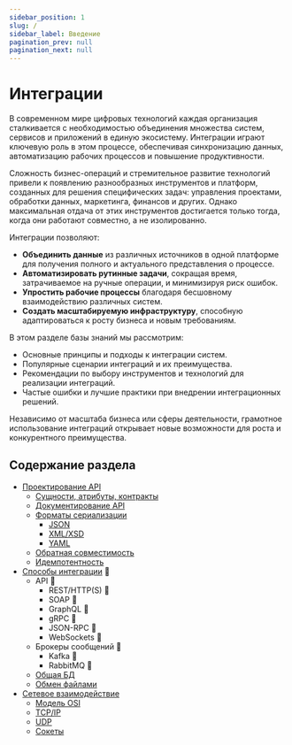 ```yaml
---
sidebar_position: 1
slug: /
sidebar_label: Введение
pagination_prev: null
pagination_next: null
---
```


# Интеграции

В современном мире цифровых технологий каждая организация сталкивается с необходимостью объединения множества систем, сервисов и приложений в единую экосистему. Интеграции играют ключевую роль в этом процессе, обеспечивая синхронизацию данных, автоматизацию рабочих процессов и повышение продуктивности.  

Сложность бизнес-операций и стремительное развитие технологий привели к появлению разнообразных инструментов и платформ, созданных для решения специфических задач: управления проектами, обработки данных, маркетинга, финансов и других. Однако максимальная отдача от этих инструментов достигается только тогда, когда они работают совместно, а не изолированно.  

Интеграции позволяют:  

- **Объединить данные** из различных источников в одной платформе для получения полного и актуального представления о процессе.  
- **Автоматизировать рутинные задачи**, сокращая время, затрачиваемое на ручные операции, и минимизируя риск ошибок.  
- **Упростить рабочие процессы** благодаря бесшовному взаимодействию различных систем.  
- **Создать масштабируемую инфраструктуру**, способную адаптироваться к росту бизнеса и новым требованиям.  

В этом разделе базы знаний мы рассмотрим:  

- Основные принципы и подходы к интеграции систем.  
- Популярные сценарии интеграций и их преимущества.  
- Рекомендации по выбору инструментов и технологий для реализации интеграций.  
- Частые ошибки и лучшие практики при внедрении интеграционных решений.  

Независимо от масштаба бизнеса или сферы деятельности, грамотное использование интеграций открывает новые возможности для роста и конкурентного преимущества. 

## Содержание раздела

* [Проектирование API](/integrations/api-design/index.md)
  * [Сущности, атрибуты, контракты](/integrations/api-design/entity/index.md)
  * [Документирование API](/integrations/api-design/api-doc/index.md)
  * [Форматы сериализации](/integrations/api-design/formats/index.md)
    * [JSON](/integrations/api-design/formats/json.md)
    * [XML/XSD](/integrations/api-design/formats/xml.md)
    * [YAML](/integrations/api-design/formats/yaml.md)
  * [Обратная совместимость](/integrations/api-design/back-compatibility/index.md)
  * [Идемпотентность](/integrations/api-design/idempotency/index.md)
* [Способы интеграции](/integrations/types/index.md) 🔴
  * API 🔴
    * REST/HTTP(S) 🔴
    * SOAP 🔴
    * GraphQL 🔴
    * gRPC 🔴
    * JSON-RPC 🔴
    * WebSockets 🔴
  * Брокеры сообщений 🔴
    * Kafka 🔴
    * RabbitMQ 🔴
  * [Общая БД](/integrations/types/common-db/index.md)
  * [Обмен файлами](/integrations/types/files/index.md)
* [Сетевое взаимодействие](/integrations/network/index.md)
  * [Модель OSI](/integrations/network/osi.md)
  * [TCP/IP](/integrations/network/tcp-ip.md)
  * [UDP](/integrations/network/udp.md)
  * [Сокеты](/integrations/network/sockets.md)